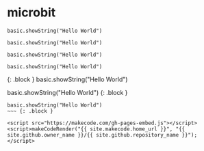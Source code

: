 # microbit

``` {: .block .blocks}
basic.showString("Hello World")
```
```cards
basic.showString("Hello World")
```
```.blocks
basic.showString("Hello World")
```
```blocks
basic.showString("Hello World")
```
  {: .block }
  basic.showString("Hello World")

  basic.showString("Hello World")
  {: .block }
  
~~~
basic.showString("Hello World")
~~~ {: .block }

<script src="https://makecode.com/gh-pages-embed.js"></script><script>makeCodeRender("{{ site.makecode.home_url }}", "{{ site.github.owner_name }}/{{ site.github.repository_name }}");</script>

